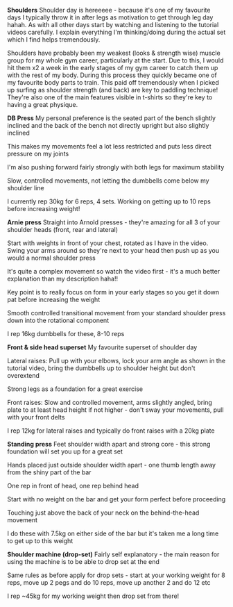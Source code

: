 **Shoulders**
Shoulder day is hereeeee - because it's one of my favourite days I typically throw it in after legs as motivation to get through leg day hahah. As with all other days start by watching and listening to the tutorial videos carefully. I explain everything I'm thinking/doing during the actual set which I find helps tremendously.

Shoulders have probably been my weakest (looks & strength wise) muscle group for my whole gym career, particularly at the start. Due to this, I would hit them x2 a week in the early stages of my gym career to catch them up with the rest of my body. During this process they quickly became one of my favourite body parts to train. This paid off tremendously when I picked up surfing as shoulder strength (and back) are key to paddling technique! They're also one of the main features visible in t-shirts so they're key to having a great physique.

**DB Press**
My personal preference is the seated part of the bench slightly inclined and the back of the bench not directly upright but also slightly inclined

This makes my movements feel a lot less restricted and puts less direct pressure on my joints

I'm also pushing forward fairly strongly with both legs for maximum stability

Slow, controlled movements, not letting the dumbbells come below my shoulder line

I currently rep 30kg for 6 reps, 4 sets. Working on getting up to 10 reps before increasing weight!

**Arnie press**
Straight into Arnold presses - they're amazing for all 3 of your shoulder heads (front, rear and lateral)

Start with weights in front of your chest, rotated as I have in the video. Swing your arms around so they're next to your head then push up as you would a normal shoulder press

It's quite a complex movement so watch the video first - it's a much better explanation than my description haha!!

Key point is to really focus on form in your early stages so you get it down pat before increasing the weight

Smooth controlled transitional movement from your standard shoulder press down into the rotational component

I rep 16kg dumbbells for these, 8-10 reps

**Front & side head superset**
My favourite superset of shoulder day

Lateral raises: Pull up with your elbows, lock your arm angle as shown in the tutorial video, bring the dumbbells up to shoulder height but don't overextend

Strong legs as a foundation for a great exercise

Front raises: Slow and controlled movement, arms slightly angled, bring plate to at least head height if not higher - don't sway your movements, pull with your front delts

I rep 12kg for lateral raises and typically do front raises with a 20kg plate

**Standing press**
Feet shoulder width apart and strong core - this strong foundation will set you up for a great set

Hands placed just outside shoulder width apart - one thumb length away from the shiny part of the bar

One rep in front of head, one rep behind head

Start with no weight on the bar and get your form perfect before proceeding

Touching just above the back of your neck on the behind-the-head movement

I do these with 7.5kg on either side of the bar but it's taken me a long time to get up to this weight

**Shoulder machine (drop-set)**
Fairly self explanatory - the main reason for using the machine is to be able to drop set at the end

Same rules as before apply for drop sets - start at your working weight for 8 reps, move up 2 pegs and do 10 reps, move up another 2 and do 12 etc

I rep ~45kg for my working weight then drop set from there!

